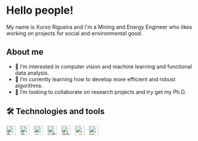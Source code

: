 # Hello people! <img src="https://raw.githubusercontent.com/MartinHeinz/MartinHeinz/master/wave.gif" width="1px">

My name is Xurxo Rigueira and I'm a Mining and Energy Engineer who likes working on projects for social and environmental good.

## About me

- 👀 I’m interested in computer vision and machine learning and functional data analysis.
- 🌱 I’m currently learning how to develop more efficient and robust algorithms.
- 💞️ I’m looking to collaborate on research projects and try get my Ph.D.

## 🛠  Technologies and tools

<a name="learning-now"></a>

<img src="https://img.shields.io/badge/Python-3776AB?style=for-the-badge&logo=python&logoColor=white" alt="Python logo" title="Python" height="25" /> &nbsp;
<img src="https://img.shields.io/badge/C%2B%2B-00599C?style=for-the-badge&logo=c%2B%2B&logoColor=white" alt="Cpp logo" title="Cpp" height="25" /> &nbsp;
<img src="https://img.shields.io/badge/JavaScript-F7DF1E?style=for-the-badge&logo=javascript&logoColor=black" alt="JavaScript logo" title="JavaScript" height="25" /> &nbsp;
<img src="https://img.shields.io/badge/HTML-239120?style=for-the-badge&logo=html5&logoColor=white" alt="HTML5 logo" title="HTML5" height="25" /> &nbsp;
<img src="https://img.shields.io/badge/CSS-239120?&style=for-the-badge&logo=css3&logoColor=white" alt="CSS3 logo" title="CSS3" height="25" /> &nbsp;
<img src="https://img.shields.io/badge/git-282C34?logo=git&logoColor=F05032" alt="git logo" title="git" height="25" /> &nbsp;
<img src="https://img.shields.io/badge/VS%20Code-282C34?logo=visual-studio-code&logoColor=007ACC" alt="Visual Studio Code logo" title="Visual Studio Code" height="25" /> &nbsp;

<a name="learning-next"></a>


<!---
xrigueira/xrigueira is a ✨ special ✨ repository because its `README.md` (this file) appears on your GitHub profile.
You can click the Preview link to take a look at your changes.
--->
